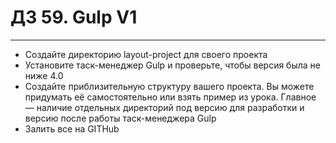 # ДЗ 59. Gulp V1

<hr>

* Создайте директорию layout-project для своего проекта
* Установите таск-менеджер Gulp и проверьте, чтобы версия была не ниже 4.0
* Создайте приблизительную структуру вашего проекта. Вы можете придумать её самостоятельно или взять пример из урока. Главное — наличие отдельных директорий под версию для разработки и версию после работы таск-менеджера Gulp
* Залить все на GITHub
